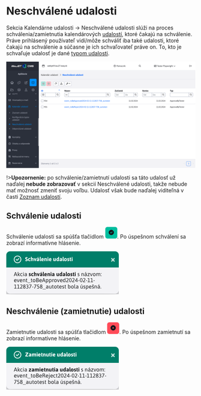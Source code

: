# Neschválené udalosti

Sekcia Kalendárne udalosti -> Neschválené udalosti slúži na proces schválenia/zamietnutia kalendárových [udalostí](../README.md), ktoré čakajú na schválenie. Práve prihlásený používateľ vidí/môže schváliť iba také udalosti, ktoré čakajú na schválenie a súčasne je ich schvaľovateľ práve on. To, kto je schvaľuje udalosť je dané [typom udalosti](../calendar-types/README.md).

![](page.png)

!>**Upozornenie:** po schválenie/zamietnutí udalosti sa táto udalosť už naďalej **nebude zobrazovať** v sekcií Neschválené udalosti, takže nebude mať možnosť zmeniť svoju voľbu. Udalosť však bude naďalej viditeľná v časti [Zoznam udalostí](../README.md).

## Schválenie udalosti

Schválenie udalosti sa spúšťa tlačidlom ![](approve_button.png ":no-zoom"). Po úspešnom schválení sa zobrazí informatívne hlásenie.

![](approved_toast.png)

## Neschválenie (zamietnutie) udalosti

Zamietnutie udalosti sa spúšťa tlačidlom ![](reject_button.png ":no-zoom"). Po úspešnom zamietnutí sa zobrazí informatívne hlásenie.

![](rejected_toast.png)